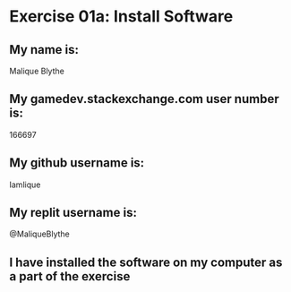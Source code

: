 # Exercise 01a: Install Software

## My name is:
Malique Blythe

## My gamedev.stackexchange.com user number is:
166697

## My github username is:
Iamlique

## My replit username is:
@MaliqueBlythe

## I have installed the software on my computer as a part of the exercise
```
